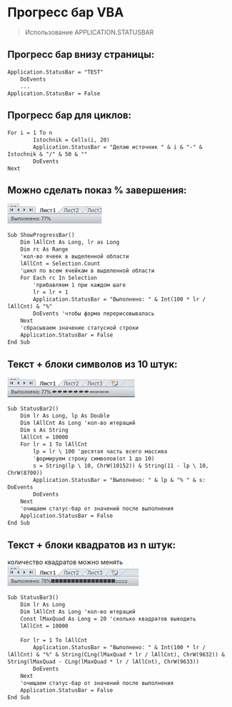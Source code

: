 # Прогресс бар VBA

> Использование APPLICATION.STATUSBAR

## Прогресс бар внизу страницы:
```vba
Application.StatusBar = "TEST"
	DoEvents
	...
Application.StatusBar = False
```

## Прогресс бар для циклов:
```vba
For i = 1 To n
        Istochnik = Cells(i, 20)
        Application.StatusBar = "Делаю источник " & i & "-" & Istochnik & "/" & 50 & ""
        DoEvents
Next
```
## Можно сделать показ % завершения:

![](../../../images/other/office/excel-vba-progress-bar-01.png)

```vba
Sub ShowProgressBar()
    Dim lAllCnt As Long, lr as Long
    Dim rc As Range
    'кол-во ячеек в выделенной области
    lAllCnt = Selection.Count
    'цикл по всем ячейкам в выделенной области
    For Each rc In Selection
        'прибавляем 1 при каждом шаге
        lr = lr + 1
        Application.StatusBar = "Выполнено: " & Int(100 * lr / lAllCnt) & "%"
        DoEvents 'чтобы форма перерисовывалась
    Next
    'сбрасываем значение статусной строки
    Application.StatusBar = False
End Sub
```
## Текст + блоки символов из 10 штук:

![](../../../images/other/office/excel-vba-progress-bar-02.png)

```vba
Sub StatusBar2()
    Dim lr As Long, lp As Double
    Dim lAllCnt As Long 'кол-во итераций
    Dim s As String
    lAllCnt = 10000
    For lr = 1 To lAllCnt
        lp = lr \ 100 'десятая часть всего массива
        'формируем строку символов(от 1 до 10)
        s = String(lp \ 10, ChrW(10152)) & String(11 - lp \ 10, ChrW(8700))
        Application.StatusBar = "Выполнено: " & lp & "% " & s: DoEvents
        DoEvents
    Next
    'очищаем статус-бар от значений после выполнения
    Application.StatusBar = False
End Sub
```

## Текст + блоки квадратов из n штук:

количество квадратов можно менять
![](../../../images/other/office/excel-vba-progress-bar-03.png)

```vba
Sub StatusBar3()
    Dim lr As Long
    Dim lAllCnt As Long 'кол-во итераций
    Const lMaxQuad As Long = 20 'сколько квадратов выводить
    lAllCnt = 10000
  
    For lr = 1 To lAllCnt
        Application.StatusBar = "Выполнено: " & Int(100 * lr / lAllCnt) & "%" & String(CLng(lMaxQuad * lr / lAllCnt), ChrW(9632)) & String(lMaxQuad - CLng(lMaxQuad * lr / lAllCnt), ChrW(9633))
        DoEvents
    Next
    'очищаем статус-бар от значений после выполнения
    Application.StatusBar = False
End Sub
```